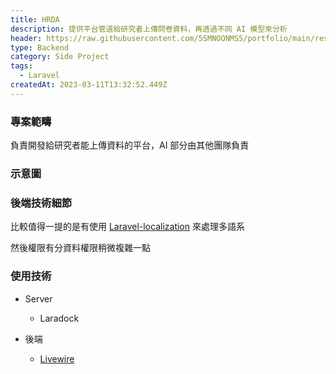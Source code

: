 ```yaml
---
title: HRDA
description: 提供平台管道給研究者上傳問卷資料，再透過不同 AI 模型來分析
header: https://raw.githubusercontent.com/5SMNOONMS5/portfolio/main/resources/projects/hrda/hrda1.png
type: Backend
category: Side Project
tags:
  - Laravel
createdAt: 2023-03-11T13:32:52.449Z
---
```


### 專案範疇

負責開發給研究者能上傳資料的平台，AI 部分由其他團隊負責

### 示意圖

<smart-figure src="https://raw.githubusercontent.com/5SMNOONMS5/portfolio/main/resources/projects/hrda/hrda2.png"></smart-figure>

### 後端技術細節

比較值得一提的是有使用 [Laravel-localization](https://github.com/mcamara/laravel-localization) 來處理多語系

然後權限有分資料權限稍微複雜一點

### 使用技術

* Server
  * Laradock

* 後端
  * [Livewire](https://laravel-livewire.com/)
